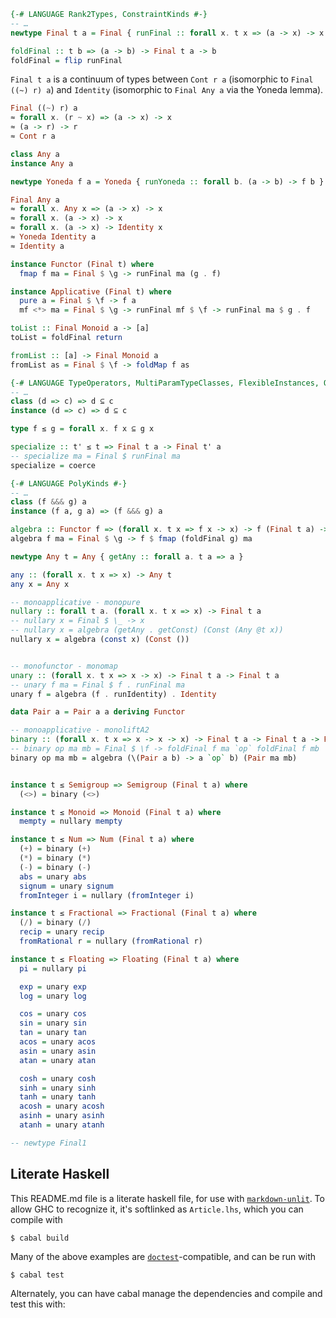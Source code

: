 <!-- 
This is a literate haskell file and therefore requires a module declaration and
imports at the top. These are hidden so as not to be distracting to readers of
the article.

```haskell
{-# LANGUAGE Rank2Types, ConstraintKinds #-}
{-# LANGUAGE TypeOperators, MultiParamTypeClasses, FlexibleInstances, QuantifiedConstraints, UndecidableInstances #-} 
{-# LANGUAGE PolyKinds #-}
{-# LANGUAGE DeriveFunctor #-}
{-# LANGUAGE ScopedTypeVariables, TypeApplications, GADTs #-}
module Final where

import Data.Functor.Const
import Data.Functor.Identity
import Data.Coerce
```
{-# LANGUAGE UndecidableSuperClasses #-}
,  ConstraintKinds

-->

```haskell
{-# LANGUAGE Rank2Types, ConstraintKinds #-}
-- …
newtype Final t a = Final { runFinal :: forall x. t x => (a -> x) -> x }

foldFinal :: t b => (a -> b) -> Final t a -> b
foldFinal = flip runFinal

```

`Final t a` is a continuum of types between `Cont r a` (isomorphic to `Final ((~) r) a`)
and `Identity` (isomorphic to `Final Any a` via the Yoneda lemma).

```haskell ignore
Final ((~) r) a
≈ forall x. (r ~ x) => (a -> x) -> x
≈ (a -> r) -> r
≈ Cont r a

class Any a
instance Any a

newtype Yoneda f a = Yoneda { runYoneda :: forall b. (a -> b) -> f b }

Final Any a
≈ forall x. Any x => (a -> x) -> x
≈ forall x. (a -> x) -> x
≈ forall x. (a -> x) -> Identity x
≈ Yoneda Identity a
≈ Identity a
```

```haskell
instance Functor (Final t) where
  fmap f ma = Final $ \g -> runFinal ma (g . f)

instance Applicative (Final t) where
  pure a = Final $ \f -> f a
  mf <*> ma = Final $ \g -> runFinal mf $ \f -> runFinal ma $ g . f

toList :: Final Monoid a -> [a]
toList = foldFinal return

fromList :: [a] -> Final Monoid a
fromList as = Final $ \f -> foldMap f as

{-# LANGUAGE TypeOperators, MultiParamTypeClasses, FlexibleInstances, QuantifiedConstraints, UndecidableInstances #-}
-- …
class (d => c) => d ⊆ c
instance (d => c) => d ⊆ c

type f ≤ g = forall x. f x ⊆ g x

specialize :: t' ≤ t => Final t a -> Final t' a
-- specialize ma = Final $ runFinal ma
specialize = coerce

{-# LANGUAGE PolyKinds #-}
-- …
class (f &&& g) a
instance (f a, g a) => (f &&& g) a

algebra :: Functor f => (forall x. t x => f x -> x) -> f (Final t a) -> Final t a
algebra f ma = Final $ \g -> f $ fmap (foldFinal g) ma

newtype Any t = Any { getAny :: forall a. t a => a }

any :: (forall x. t x => x) -> Any t
any x = Any x

-- monoapplicative - monopure
nullary :: forall t a. (forall x. t x => x) -> Final t a
-- nullary x = Final $ \_ -> x
-- nullary x = algebra (getAny . getConst) (Const (Any @t x))
nullary x = algebra (const x) (Const ())


-- monofunctor - monomap
unary :: (forall x. t x => x -> x) -> Final t a -> Final t a
-- unary f ma = Final $ f . runFinal ma
unary f = algebra (f . runIdentity) . Identity

data Pair a = Pair a a deriving Functor

-- monoapplicative - monoliftA2
binary :: (forall x. t x => x -> x -> x) -> Final t a -> Final t a -> Final t a
-- binary op ma mb = Final $ \f -> foldFinal f ma `op` foldFinal f mb
binary op ma mb = algebra (\(Pair a b) -> a `op` b) (Pair ma mb)


instance t ≤ Semigroup => Semigroup (Final t a) where
  (<>) = binary (<>)

instance t ≤ Monoid => Monoid (Final t a) where
  mempty = nullary mempty

instance t ≤ Num => Num (Final t a) where
  (+) = binary (+)
  (*) = binary (*)
  (-) = binary (-)
  abs = unary abs
  signum = unary signum
  fromInteger i = nullary (fromInteger i)

instance t ≤ Fractional => Fractional (Final t a) where
  (/) = binary (/)
  recip = unary recip
  fromRational r = nullary (fromRational r)

instance t ≤ Floating => Floating (Final t a) where
  pi = nullary pi

  exp = unary exp
  log = unary log

  cos = unary cos
  sin = unary sin
  tan = unary tan
  acos = unary acos
  asin = unary asin
  atan = unary atan

  cosh = unary cosh
  sinh = unary sinh
  tanh = unary tanh
  acosh = unary acosh
  asinh = unary asinh
  atanh = unary atanh
```

```haskell
-- newtype Final1 

```



## Literate Haskell

This README.md file is a literate haskell file, for use with
[`markdown-unlit`](https://github.com/sol/markdown-unlit#readme).  To allow GHC
to recognize it, it's softlinked as `Article.lhs`, which you can
compile with

    $ cabal build

Many of the above examples are
[`doctest`](https://github.com/sol/doctest#readme)-compatible, and can be run
with

    $ cabal test

Alternately, you can have cabal manage the dependencies and compile and test this with:
